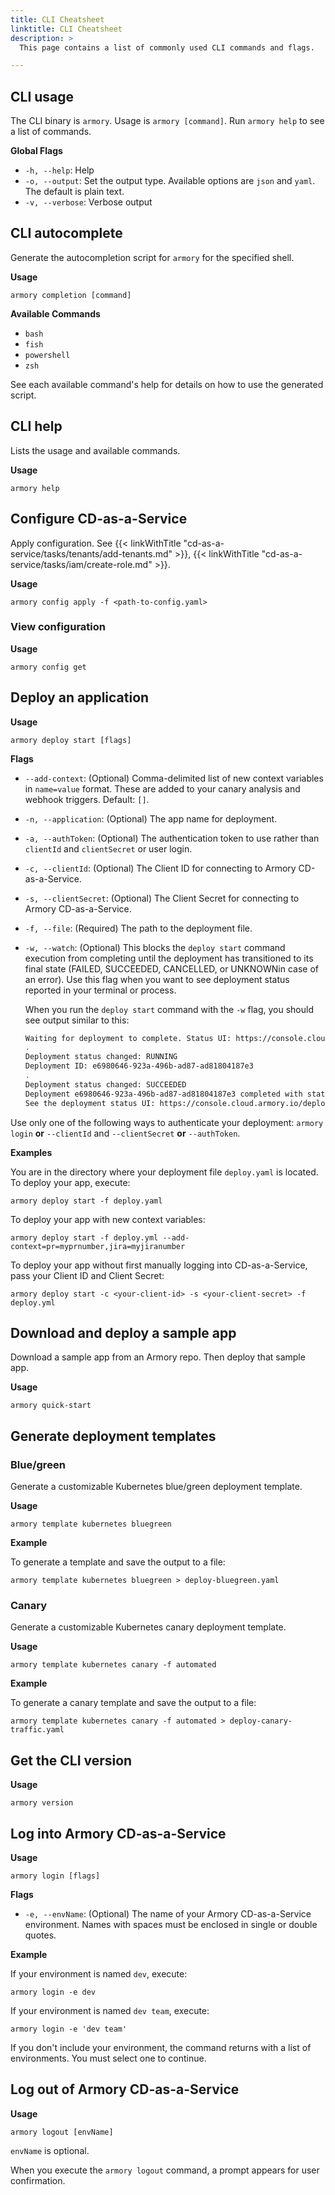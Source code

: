 ```yaml
---
title: CLI Cheatsheet
linktitle: CLI Cheatsheet
description: >
  This page contains a list of commonly used CLI commands and flags.

---
```


## CLI usage

The CLI binary is `armory`. Usage is `armory [command]`. Run `armory help` to see a list of commands.

**Global Flags**

- `-h, --help`: Help
- `-o, --output`: Set the output type. Available options are `json` and `yaml`. The default is plain text.
- `-v, --verbose`: Verbose output

## CLI autocomplete

Generate the autocompletion script for `armory` for the specified shell.

**Usage**

`armory completion [command]`

**Available Commands**

- `bash`
- `fish`
- `powershell`
- `zsh`

See each available command's help for details on how to use the generated script.

## CLI help

Lists the usage and available commands.

**Usage**

`armory help`

## Configure CD-as-a-Service

Apply configuration. See {{< linkWithTitle "cd-as-a-service/tasks/tenants/add-tenants.md" >}}, {{< linkWithTitle "cd-as-a-service/tasks/iam/create-role.md" >}}.

**Usage**

`armory config apply -f <path-to-config.yaml>`

### View configuration

**Usage**

`armory config get`

## Deploy an application

**Usage**

`armory deploy start [flags]`

**Flags**

- `--add-context`: (Optional) Comma-delimited list of new context variables in  `name=value` format. These are added to your canary analysis and webhook triggers. Default: `[]`.
- `-n, --application`: (Optional) The app name for deployment.
- `-a, --authToken`: (Optional) The authentication token to use rather than `clientId` and `clientSecret` or user login.
- `-c, --clientId`: (Optional) The Client ID for connecting to Armory CD-as-a-Service.
- `-s, --clientSecret`: (Optional) The Client Secret for connecting to Armory CD-as-a-Service.
- `-f, --file`: (Required) The path to the deployment file.
- `-w, --watch`: (Optional) This blocks the `deploy start` command execution from completing until the deployment has transitioned to its final state (FAILED, SUCCEEDED, CANCELLED, or UNKNOWNin case of an error). Use this flag when you want to see deployment status reported in your terminal or process.
   
   When you run the `deploy start` command with the `-w` flag, you should see output similar to this:

   ```bash
   Waiting for deployment to complete. Status UI: https://console.cloud.armory.io/deployments/pipeline/e6980646-923a-496b-ad87-ad81804187e3?environmentId=437b09db-b6d9-4198-84c2-8aef69f4fd07
   .
   Deployment status changed: RUNNING
   Deployment ID: e6980646-923a-496b-ad87-ad81804187e3
   .
   Deployment status changed: SUCCEEDED
   Deployment e6980646-923a-496b-ad87-ad81804187e3 completed with status: SUCCEEDED
   See the deployment status UI: https://console.cloud.armory.io/deployments/pipeline/e6980646-923a-496b-ad87-ad81804187e3?environmentId=437b09db-b6d9-4198-84c2-8aef69f4fd07
   ```


Use only one of the following ways to authenticate your deployment: `armory login` **or** `--clientId` and `--clientSecret` **or** `--authToken`.


**Examples**

You are in the directory where your deployment file `deploy.yaml` is located. To deploy your app, execute:

`armory deploy start -f deploy.yaml`

To deploy your app with new context variables:

`armory deploy start -f deploy.yml --add-context=pr=myprnumber,jira=myjiranumber`

To deploy your app without first manually logging into CD-as-a-Service, pass your Client ID and Client Secret:

`armory deploy start -c <your-client-id> -s <your-client-secret> -f deploy.yml`


## Download and deploy a sample app

Download a sample app from an Armory repo. Then deploy that sample app.

**Usage**

`armory quick-start`

## Generate deployment templates

### Blue/green

Generate a customizable Kubernetes blue/green deployment template.

**Usage**

`armory template kubernetes bluegreen`

**Example**

To generate a template and save the output to a file:

`armory template kubernetes bluegreen > deploy-bluegreen.yaml`

### Canary

Generate a customizable Kubernetes canary deployment template.

**Usage**

`armory template kubernetes canary -f automated`

**Example**

To generate a canary template and save the output to a file:

`armory template kubernetes canary -f automated > deploy-canary-traffic.yaml`

## Get the CLI version

**Usage**

`armory version`

## Log into Armory CD-as-a-Service

**Usage**

`armory login [flags]`

**Flags**
- `-e, --envName`: (Optional) The name of your Armory CD-as-a-Service environment. Names with spaces must be enclosed in single or double quotes.

**Example**

If your environment is named `dev`, execute:

`armory login -e dev`

If your environment is named `dev team`, execute:

`armory login -e 'dev team'`

If you don't include your environment, the command returns with a list of environments. You must select one to continue.

## Log out of Armory CD-as-a-Service

**Usage**

`armory logout [envName]`

`envName` is optional.

When you execute the `armory logout` command, a prompt appears for user confirmation.



</br>
</br>
